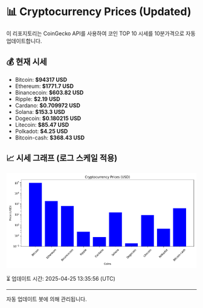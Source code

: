 
# 📊 Cryptocurrency Prices (Updated)

이 리포지토리는 CoinGecko API를 사용하여 코인 TOP 10 시세를 10분가격으로 자동 업데이트합니다.

## 💰 현재 시세
- Bitcoin: **$94317 USD**
- Ethereum: **$1771.7 USD**
- Binancecoin: **$603.82 USD**
- Ripple: **$2.19 USD**
- Cardano: **$0.709972 USD**
- Solana: **$153.3 USD**
- Dogecoin: **$0.180215 USD**
- Litecoin: **$85.47 USD**
- Polkadot: **$4.25 USD**
- Bitcoin-cash: **$368.43 USD**

## 📈 시세 그래프 (로그 스케일 적용)
![Crypto Prices](crypto_prices.png)

⏳ 업데이트 시간: 2025-04-25 13:35:56 (UTC)

---
자동 업데이트 봇에 의해 관리됩니다.
